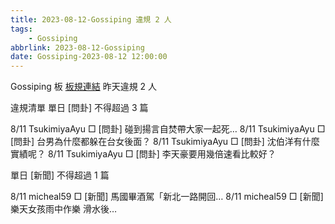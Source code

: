 ```yaml
---
title: 2023-08-12-Gossiping 違規 2 人
tags:
    - Gossiping
abbrlink: 2023-08-12-Gossiping
date: Gossiping-2023-08-12 12:00:00
---
```

Gossiping 板 [板規連結](https://www.ptt.cc/bbs/Gossiping/M.1637425085.A.07D.html)
昨天違規 2 人
<!-- more -->

違規清單
單日 [問卦] 不得超過 3 篇

8/11 TsukimiyaAyu □ [問卦] 碰到揚言自焚帶大家一起死…
8/11 TsukimiyaAyu □ [問卦] 台男為什麼都躲在台女後面？
8/11 TsukimiyaAyu □ [問卦] 沈伯洋有什麼實績呢？
8/11 TsukimiyaAyu □ [問卦] 李天豪要用幾倍速看比較好？

單日 [新聞] 不得超過 1 篇

8/11 micheal59 □ [新聞] 馬國畢酒駕「新北一路開回…
8/11 micheal59 □ [新聞] 樂天女孩雨中作樂 滑水後…